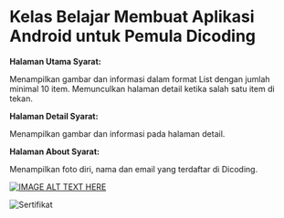 <h1>Kelas Belajar Membuat Aplikasi Android untuk Pemula Dicoding</h1>

<b>Halaman Utama
Syarat:</b>

Menampilkan gambar dan informasi dalam format List dengan jumlah minimal 10 item.
Memunculkan halaman detail ketika salah satu item di tekan.

<b>Halaman Detail
Syarat:</b>

Menampilkan gambar dan informasi pada halaman detail.

<b>Halaman About
Syarat:</b>

Menampilkan foto diri, nama dan email yang terdaftar di Dicoding.

[![IMAGE ALT TEXT HERE](http://i3.ytimg.com/vi/g5dHWCHvHlY/hqdefault.jpg)](https://www.youtube.com/watch?v=g5dHWCHvHlY)

![Sertifikat](https://drive.google.com/uc?export=view&id=1kLmf6H6kDPgyWPpeveH2Tcjbzl6vyP59)
